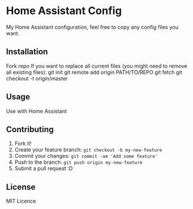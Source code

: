 # Home Assistant Config
My Home Assistant configuration, feel free to copy any config files you want. 
## Installation
Fork repo
If you want to replace all current files (you might need to remove all existing files):
git init
git remote add origin PATH/TO/REPO
git fetch
git checkout -t origin/master
## Usage
Use with Home Assistant
## Contributing
1. Fork it!
2. Create your feature branch: `git checkout -b my-new-feature`
3. Commit your changes: `git commit -am 'Add some feature'`
4. Push to the branch: `git push origin my-new-feature`
5. Submit a pull request :D
## License
MIT Licence